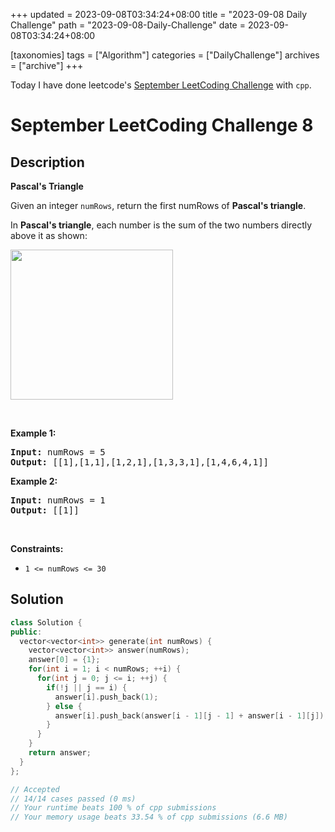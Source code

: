 +++
updated = 2023-09-08T03:34:24+08:00
title = "2023-09-08 Daily Challenge"
path = "2023-09-08-Daily-Challenge"
date = 2023-09-08T03:34:24+08:00

[taxonomies]
tags = ["Algorithm"]
categories = ["DailyChallenge"]
archives = ["archive"]
+++

Today I have done leetcode's [September LeetCoding Challenge](https://leetcode.com/problems/pascals-triangle/) with `cpp`.

<!-- more -->

# September LeetCoding Challenge 8

## Description

**Pascal's Triangle**

<p>Given an integer <code>numRows</code>, return the first numRows of <strong>Pascal&#39;s triangle</strong>.</p>

<p>In <strong>Pascal&#39;s triangle</strong>, each number is the sum of the two numbers directly above it as shown:</p>
<img alt="" src="https://upload.wikimedia.org/wikipedia/commons/0/0d/PascalTriangleAnimated2.gif" style="height:240px; width:260px" />
<p>&nbsp;</p>
<p><strong class="example">Example 1:</strong></p>
<pre><strong>Input:</strong> numRows = 5
<strong>Output:</strong> [[1],[1,1],[1,2,1],[1,3,3,1],[1,4,6,4,1]]
</pre><p><strong class="example">Example 2:</strong></p>
<pre><strong>Input:</strong> numRows = 1
<strong>Output:</strong> [[1]]
</pre>
<p>&nbsp;</p>
<p><strong>Constraints:</strong></p>

<ul>
	<li><code>1 &lt;= numRows &lt;= 30</code></li>
</ul>


## Solution

``` cpp
class Solution {
public:
  vector<vector<int>> generate(int numRows) {
    vector<vector<int>> answer(numRows);
    answer[0] = {1};
    for(int i = 1; i < numRows; ++i) {
      for(int j = 0; j <= i; ++j) {
        if(!j || j == i) {
          answer[i].push_back(1);
        } else {
          answer[i].push_back(answer[i - 1][j - 1] + answer[i - 1][j]);
        }
      }
    }
    return answer;
  }
};

// Accepted
// 14/14 cases passed (0 ms)
// Your runtime beats 100 % of cpp submissions
// Your memory usage beats 33.54 % of cpp submissions (6.6 MB)
```
